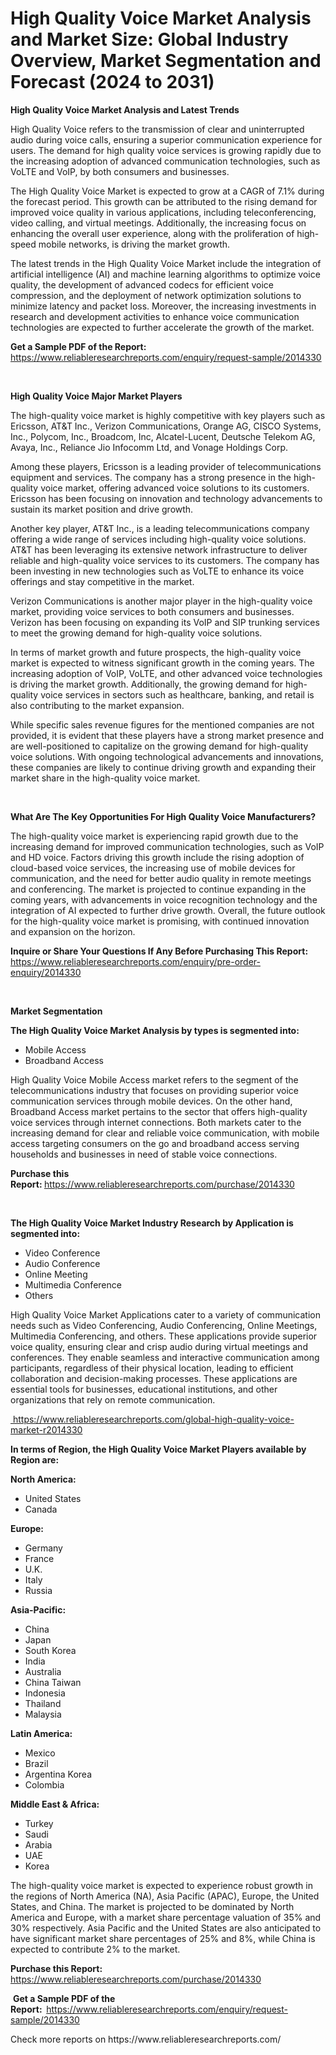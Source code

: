 <p><h1>High Quality Voice Market Analysis and Market Size: Global Industry Overview, Market Segmentation and Forecast (2024 to 2031)</h1></p><p><strong>High Quality Voice Market Analysis and Latest Trends</strong></p>
<p><p>High Quality Voice refers to the transmission of clear and uninterrupted audio during voice calls, ensuring a superior communication experience for users. The demand for high quality voice services is growing rapidly due to the increasing adoption of advanced communication technologies, such as VoLTE and VoIP, by both consumers and businesses. </p><p>The High Quality Voice Market is expected to grow at a CAGR of 7.1% during the forecast period. This growth can be attributed to the rising demand for improved voice quality in various applications, including teleconferencing, video calling, and virtual meetings. Additionally, the increasing focus on enhancing the overall user experience, along with the proliferation of high-speed mobile networks, is driving the market growth.</p><p>The latest trends in the High Quality Voice Market include the integration of artificial intelligence (AI) and machine learning algorithms to optimize voice quality, the development of advanced codecs for efficient voice compression, and the deployment of network optimization solutions to minimize latency and packet loss. Moreover, the increasing investments in research and development activities to enhance voice communication technologies are expected to further accelerate the growth of the market.</p></p>
<p><strong>Get a Sample PDF of the Report:&nbsp;</strong> <a href="https://www.reliableresearchreports.com/enquiry/request-sample/2014330">https://www.reliableresearchreports.com/enquiry/request-sample/2014330</a></p>
<p>&nbsp;</p>
<p><strong>High Quality Voice Major Market Players</strong></p>
<p><p>The high-quality voice market is highly competitive with key players such as Ericsson, AT&T Inc., Verizon Communications, Orange AG, CISCO Systems, Inc., Polycom, Inc., Broadcom, Inc, Alcatel-Lucent, Deutsche Telekom AG, Avaya, Inc., Reliance Jio Infocomm Ltd, and Vonage Holdings Corp.</p><p>Among these players, Ericsson is a leading provider of telecommunications equipment and services. The company has a strong presence in the high-quality voice market, offering advanced voice solutions to its customers. Ericsson has been focusing on innovation and technology advancements to sustain its market position and drive growth.</p><p>Another key player, AT&T Inc., is a leading telecommunications company offering a wide range of services including high-quality voice solutions. AT&T has been leveraging its extensive network infrastructure to deliver reliable and high-quality voice services to its customers. The company has been investing in new technologies such as VoLTE to enhance its voice offerings and stay competitive in the market.</p><p>Verizon Communications is another major player in the high-quality voice market, providing voice services to both consumers and businesses. Verizon has been focusing on expanding its VoIP and SIP trunking services to meet the growing demand for high-quality voice solutions.</p><p>In terms of market growth and future prospects, the high-quality voice market is expected to witness significant growth in the coming years. The increasing adoption of VoIP, VoLTE, and other advanced voice technologies is driving the market growth. Additionally, the growing demand for high-quality voice services in sectors such as healthcare, banking, and retail is also contributing to the market expansion.</p><p>While specific sales revenue figures for the mentioned companies are not provided, it is evident that these players have a strong market presence and are well-positioned to capitalize on the growing demand for high-quality voice solutions. With ongoing technological advancements and innovations, these companies are likely to continue driving growth and expanding their market share in the high-quality voice market.</p></p>
<p>&nbsp;</p>
<p><strong>What Are The Key Opportunities For High Quality Voice Manufacturers?</strong></p>
<p><p>The high-quality voice market is experiencing rapid growth due to the increasing demand for improved communication technologies, such as VoIP and HD voice. Factors driving this growth include the rising adoption of cloud-based voice services, the increasing use of mobile devices for communication, and the need for better audio quality in remote meetings and conferencing. The market is projected to continue expanding in the coming years, with advancements in voice recognition technology and the integration of AI expected to further drive growth. Overall, the future outlook for the high-quality voice market is promising, with continued innovation and expansion on the horizon.</p></p>
<p><strong>Inquire or Share Your Questions If Any Before Purchasing This Report:</strong> <a href="https://www.reliableresearchreports.com/enquiry/pre-order-enquiry/2014330">https://www.reliableresearchreports.com/enquiry/pre-order-enquiry/2014330</a></p>
<p>&nbsp;</p>
<p><strong>Market Segmentation</strong></p>
<p><strong>The High Quality Voice Market Analysis by types is segmented into:</strong></p>
<p><ul><li>Mobile Access</li><li>Broadband Access</li></ul></p>
<p><p>High Quality Voice Mobile Access market refers to the segment of the telecommunications industry that focuses on providing superior voice communication services through mobile devices. On the other hand, Broadband Access market pertains to the sector that offers high-quality voice services through internet connections. Both markets cater to the increasing demand for clear and reliable voice communication, with mobile access targeting consumers on the go and broadband access serving households and businesses in need of stable voice connections.</p></p>
<p><strong>Purchase this Report:&nbsp;</strong><a href="https://www.reliableresearchreports.com/purchase/2014330">https://www.reliableresearchreports.com/purchase/2014330</a></p>
<p>&nbsp;</p>
<p><strong>The High Quality Voice Market Industry Research by Application is segmented into:</strong></p>
<p><ul><li>Video Conference</li><li>Audio Conference</li><li>Online Meeting</li><li>Multimedia Conference</li><li>Others</li></ul></p>
<p><p>High Quality Voice Market Applications cater to a variety of communication needs such as Video Conferencing, Audio Conferencing, Online Meetings, Multimedia Conferencing, and others. These applications provide superior voice quality, ensuring clear and crisp audio during virtual meetings and conferences. They enable seamless and interactive communication among participants, regardless of their physical location, leading to efficient collaboration and decision-making processes. These applications are essential tools for businesses, educational institutions, and other organizations that rely on remote communication.</p></p>
<p><a href="https://www.reliableresearchreports.com/global-high-quality-voice-market-r2014330">&nbsp;https://www.reliableresearchreports.com/global-high-quality-voice-market-r2014330</a></p>
<p><strong>In terms of Region, the High Quality Voice Market Players available by Region are:</strong></p>
<p>
    <p> <strong> North America: </strong>
        <ul>
            <li>United States</li>
            <li>Canada</li>
        </ul>
        </p> 
    <p> <strong> Europe: </strong>
        <ul>
            <li>Germany</li>
            <li>France</li>
            <li>U.K.</li>
            <li>Italy</li>
            <li>Russia</li>
        </ul>
        </p> 
    <p> <strong> Asia-Pacific: </strong>
        <ul>
            <li>China</li>
            <li>Japan</li>
            <li>South Korea</li>
            <li>India</li>
            <li>Australia</li>
            <li>China Taiwan</li>
            <li>Indonesia</li>
            <li>Thailand</li>
            <li>Malaysia</li>
        </ul>
        </p> 
    <p> <strong> Latin America: </strong>
        <ul>
            <li>Mexico</li>
            <li>Brazil</li>
            <li>Argentina Korea</li>
            <li>Colombia</li>
        </ul>
        </p> 
    <p> <strong> Middle East & Africa: </strong>
        <ul>
            <li>Turkey</li>
            <li>Saudi</li>
            <li>Arabia</li>
            <li>UAE</li>
            <li>Korea</li>
        </ul>
    </p>
    </p>
<p><p>The high-quality voice market is expected to experience robust growth in the regions of North America (NA), Asia Pacific (APAC), Europe, the United States, and China. The market is projected to be dominated by North America and Europe, with a market share percentage valuation of 35% and 30% respectively. Asia Pacific and the United States are also anticipated to have significant market share percentages of 25% and 8%, while China is expected to contribute 2% to the market.</p></p>
<p><strong>Purchase this Report: </strong><a href="https://www.reliableresearchreports.com/purchase/2014330">https://www.reliableresearchreports.com/purchase/2014330</a></p>
<p>&nbsp;<strong>Get a Sample PDF of the Report:&nbsp;&nbsp;</strong><a href="https://www.reliableresearchreports.com/enquiry/request-sample/2014330">https://www.reliableresearchreports.com/enquiry/request-sample/2014330</a></p>
<p><strong></strong></p>
<p>Check more reports on https://www.reliableresearchreports.com/</p>